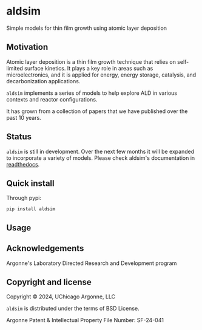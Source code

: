 # aldsim

Simple models for thin film growth using atomic layer deposition


## Motivation

Atomic layer deposition is a thin film growth technique that
relies on self-limited surface kinetics. It plays a key role
in areas such as microelectronics, and it is applied for energy,
energy storage, catalysis, and decarbonization applications.

`aldsim` implements a series of models to help explore ALD in 
various contexts and reactor configurations.

It has grown from a collection of papers that we have published over
the past 10 years.

## Status

`aldsim` is still in development. Over the next few months it will
be expanded to incorporate a variety of models. Please check aldsim's
documentation in [readthedocs](https://aldsim.readthedocs.io/en/latest/).


## Quick install

Through pypi:

```
pip install aldsim
```

## Usage

## Acknowledgements

Argonne's Laboratory Directed Research and Development program

## Copyright and license

Copyright © 2024, UChicago Argonne, LLC

`aldsim` is distributed under the terms of BSD License. 

Argonne Patent & Intellectual Property File Number: SF-24-041


